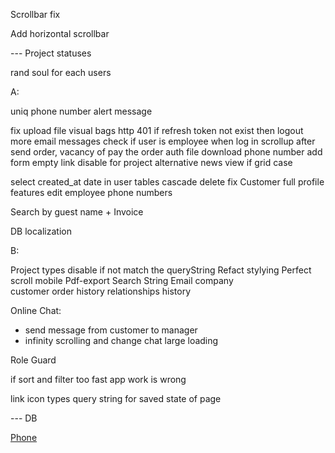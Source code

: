 

Scrollbar fix 

Add horizontal scrollbar

--- Project statuses 

rand soul for each users 


A: 

uniq phone number 
alert message 

fix upload file visual bags 
http 401 if refresh token not exist then logout 
more email messages 
check if user is employee when log in 
scrollup after send order, vacancy of pay the order 
auth file download 
phone number add form 
empty link disable for project 
alternative news view if grid case 

select created_at date in user tables 
cascade delete fix 
Customer full profile features 
edit employee phone numbers 

Search by guest name + 
Invoice 


DB localization 


B: 

Project types disable if not match the queryString 
Refact stylying 
Perfect scroll mobile 
Pdf-export 
Search String 
Email company  
customer order history 
relationships history 


Online Chat:  
- send message from customer to manager 
- infinity scrolling and change chat large loading 

Role Guard 

if sort and filter too fast app work is wrong  

link icon types 
query string for saved state of page 

--- DB 

[Phone](https://petrenco.com/mysql.php?txt=168)






